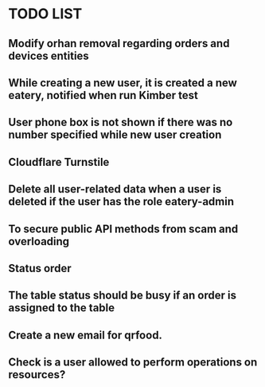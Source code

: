 # TODO LIST

## Modify orhan removal regarding orders and devices entities
## While creating a new user, it is created a new eatery, notified when run Kimber test
## User phone box is not shown if there was no number specified while new user creation
## Cloudflare Turnstile
## Delete all user-related data when a user is deleted if the user has the role eatery-admin
## To secure public API methods from scam and overloading
## Status order
## The table status should be busy if an order is assigned to the table
## Create a new email for qrfood.
## Check is a user allowed to perform operations on resources?
